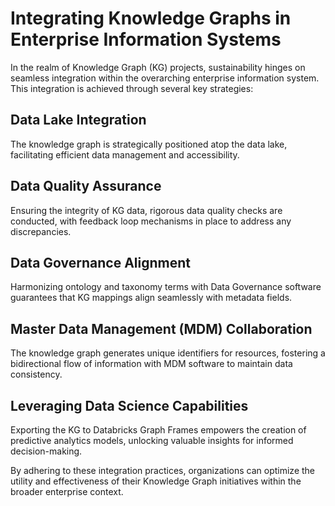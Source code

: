 # Integrating Knowledge Graphs in Enterprise Information Systems

In the realm of Knowledge Graph (KG) projects, sustainability hinges on seamless integration within the overarching enterprise information system. This integration is achieved through several key strategies:

## Data Lake Integration

The knowledge graph is strategically positioned atop the data lake, facilitating efficient data management and accessibility.

## Data Quality Assurance

Ensuring the integrity of KG data, rigorous data quality checks are conducted, with feedback loop mechanisms in place to address any discrepancies.

## Data Governance Alignment

Harmonizing ontology and taxonomy terms with Data Governance software guarantees that KG mappings align seamlessly with metadata fields.

## Master Data Management (MDM) Collaboration

The knowledge graph generates unique identifiers for resources, fostering a bidirectional flow of information with MDM software to maintain data consistency.

## Leveraging Data Science Capabilities

Exporting the KG to Databricks Graph Frames empowers the creation of predictive analytics models, unlocking valuable insights for informed decision-making.

By adhering to these integration practices, organizations can optimize the utility and effectiveness of their Knowledge Graph initiatives within the broader enterprise context.